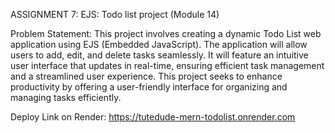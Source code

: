 ASSIGNMENT 7: 
EJS: Todo list project (Module 14)

Problem Statement:  This project involves creating a dynamic Todo List web application using EJS (Embedded JavaScript). The application will allow users to add, edit, and delete tasks seamlessly. It will feature an intuitive user interface that updates in real-time, ensuring efficient task management and a streamlined user experience. This project seeks to enhance productivity by offering a user-friendly interface for organizing and managing tasks efficiently.


Deploy Link on Render:
https://tutedude-mern-todolist.onrender.com